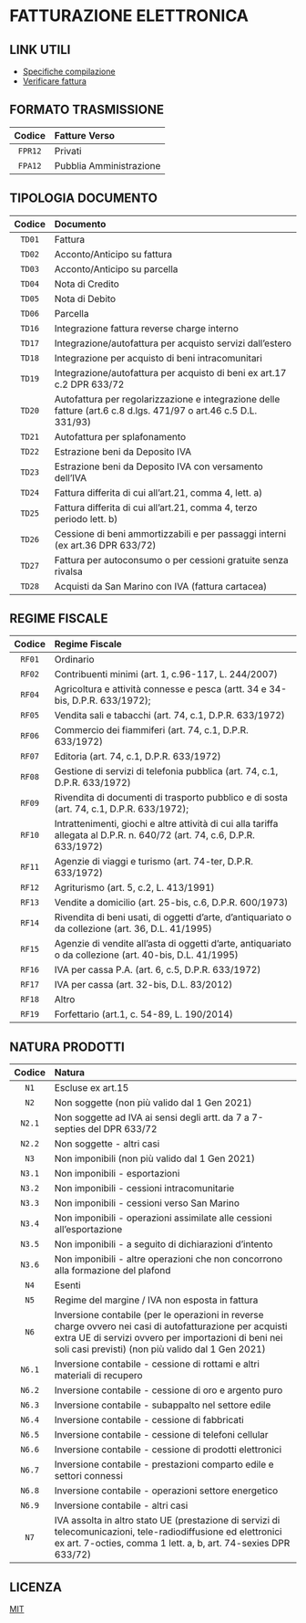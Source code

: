 # FATTURAZIONE ELETTRONICA


## LINK UTILI

- [Specifiche compilazione](https://www.fatturapa.gov.it/export/documenti/Specifiche_tecniche_del_formato_FatturaPA_V1.3.2.pdf)
- [Verificare fattura](https://www.fatturacheck.it/)

## FORMATO TRASMISSIONE
| Codice | Fatture Verso |
| :---: | :--- |
| `FPR12` | Privati |
| `FPA12` | Pubblia Amministrazione |

## TIPOLOGIA DOCUMENTO
| Codice | Documento |
| :---: | :--- |
| `TD01` | Fattura |
| `TD02` | Acconto/Anticipo su fattura |
| `TD03` | Acconto/Anticipo su parcella |
| `TD04` | Nota di Credito |
| `TD05` | Nota di Debito |
| `TD06` | Parcella |
| `TD16` | Integrazione fattura reverse charge interno |
| `TD17` | Integrazione/autofattura per acquisto servizi dall’estero |
| `TD18` | Integrazione per acquisto di beni intracomunitari |
| `TD19` | Integrazione/autofattura per acquisto di beni ex art.17 c.2 DPR 633/72 |
| `TD20` | Autofattura per regolarizzazione e integrazione delle fatture (art.6 c.8 d.lgs. 471/97 o art.46 c.5 D.L. 331/93) |
| `TD21` | Autofattura per splafonamento |
| `TD22` | Estrazione beni da Deposito IVA |
| `TD23` | Estrazione beni da Deposito IVA con versamento dell’IVA |
| `TD24` | Fattura differita di cui all’art.21, comma 4, lett. a) |
| `TD25` | Fattura differita di cui all’art.21, comma 4, terzo periodo lett. b) |
| `TD26` | Cessione di beni ammortizzabili e per passaggi interni (ex art.36 DPR 633/72) |
| `TD27` | Fattura per autoconsumo o per cessioni gratuite senza rivalsa |
| `TD28` | Acquisti da San Marino con IVA (fattura cartacea) |

## REGIME FISCALE
| Codice | Regime Fiscale |
| :---: | :--- |
| `RF01` | Ordinario |
| `RF02` | Contribuenti minimi (art. 1, c.96-117, L. 244/2007) |
| `RF04` | Agricoltura e attività connesse e pesca (artt. 34 e 34-bis, D.P.R. 633/1972); |
| `RF05` | Vendita sali e tabacchi (art. 74, c.1, D.P.R. 633/1972) |
| `RF06` | Commercio dei fiammiferi (art. 74, c.1, D.P.R. 633/1972) |
| `RF07` | Editoria (art. 74, c.1, D.P.R. 633/1972) |
| `RF08` | Gestione di servizi di telefonia pubblica (art. 74, c.1, D.P.R. 633/1972) |
| `RF09` | Rivendita di documenti di trasporto pubblico e di sosta (art. 74, c.1, D.P.R. 633/1972); |
| `RF10` | Intrattenimenti, giochi e altre attività di cui alla tariffa allegata al D.P.R. n. 640/72 (art. 74, c.6, D.P.R. 633/1972) |
| `RF11` | Agenzie di viaggi e turismo (art. 74-ter, D.P.R. 633/1972) |
| `RF12` | Agriturismo (art. 5, c.2, L. 413/1991) |
| `RF13` | Vendite a domicilio (art. 25-bis, c.6, D.P.R. 600/1973) |
| `RF14` | Rivendita di beni usati, di oggetti d’arte, d’antiquariato o da collezione (art. 36, D.L. 41/1995) |
| `RF15` | Agenzie di vendite all’asta di oggetti d’arte, antiquariato o da collezione (art. 40-bis, D.L. 41/1995) |
| `RF16` | IVA per cassa P.A. (art. 6, c.5, D.P.R. 633/1972) |
| `RF17` | IVA per cassa (art. 32-bis, D.L. 83/2012) |
| `RF18` | Altro |
| `RF19` | Forfettario (art.1, c. 54-89, L. 190/2014) |

## NATURA PRODOTTI
| Codice | Natura |
| :---: | :--- |
| `N1` | Escluse ex art.15 |
| `N2` | Non soggette (non più valido dal 1 Gen 2021) |
| `N2.1` | Non soggette ad IVA ai sensi degli artt. da 7 a 7-septies del DPR 633/72 |
| `N2.2` | Non soggette - altri casi |
| `N3` | Non imponibili (non più valido dal 1 Gen 2021) |
| `N3.1` | Non imponibili - esportazioni |
| `N3.2` | Non imponibili - cessioni intracomunitarie |
| `N3.3` | Non imponibili - cessioni verso San Marino |
| `N3.4` | Non imponibili - operazioni assimilate alle cessioni all’esportazione |
| `N3.5` | Non imponibili - a seguito di dichiarazioni d’intento |
| `N3.6` | Non imponibili - altre operazioni che non concorrono alla formazione del plafond |
| `N4` | Esenti |
| `N5` | Regime del margine / IVA non esposta in fattura |
| `N6` | Inversione contabile (per le operazioni in reverse charge ovvero nei casi di autofatturazione per acquisti extra UE di servizi ovvero per importazioni di beni nei soli casi previsti) (non più valido dal 1 Gen 2021) |
| `N6.1` | Inversione contabile - cessione di rottami e altri materiali di recupero |
| `N6.2` | Inversione contabile - cessione di oro e argento puro |
| `N6.3` | Inversione contabile - subappalto nel settore edile |
| `N6.4` | Inversione contabile - cessione di fabbricati |
| `N6.5` | Inversione contabile - cessione di telefoni cellular |
| `N6.6` | Inversione contabile - cessione di prodotti elettronici |
| `N6.7` | Inversione contabile - prestazioni comparto edile e settori connessi |
| `N6.8` | Inversione contabile - operazioni settore energetico |
| `N6.9` | Inversione contabile - altri casi |
| `N7` | IVA assolta in altro stato UE (prestazione di servizi di telecomunicazioni, tele-radiodiffusione ed elettronici ex art. 7-octies, comma 1 lett. a, b, art. 74-sexies DPR 633/72) |

## LICENZA

[MIT](https://github.com/wonder-image/fatturazione-elettronica/blob/main/LICENSE)

